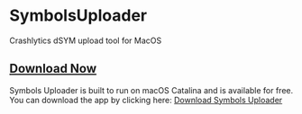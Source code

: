 # SymbolsUploader
Crashlytics dSYM upload tool for MacOS 


## [Download Now](https://www.dropbox.com/s/j9sdxyzsca22szt/SymbolsUploader.app.zip?dl=0)
Symbols Uploader is built to run on macOS Catalina and is available for free.
You can download the app by clicking here: [Download Symbols Uploader](https://www.dropbox.com/s/j9sdxyzsca22szt/SymbolsUploader.app.zip?dl=0)
